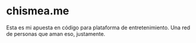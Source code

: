 chismea.me
==========

Esta es mi apuesta en código para plataforma de entretenimiento. Una red de personas que aman eso, justamente.
